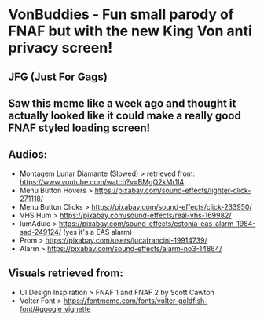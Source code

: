 # VonBuddies - Fun small parody of FNAF but with the new King Von anti privacy screen!

## JFG (Just For Gags)

## Saw this meme like a week ago and thought it actually looked like it could make a really good FNAF styled loading screen!

## Audios:

- Montagem Lunar Diamante (Slowed) > retrieved from: https://www.youtube.com/watch?v=BMgQ2kMr1I4
- Menu Button Hovers > https://pixabay.com/sound-effects/lighter-click-271118/
- Menu Button Clicks > https://pixabay.com/sound-effects/click-233950/
- VHS Hum > https://pixabay.com/sound-effects/real-vhs-169982/
- lumAduio > https://pixabay.com/sound-effects/estonia-eas-alarm-1984-sad-249124/ (yes it's a EAS alarm)
- Prom > https://pixabay.com/users/lucafrancini-19914739/
- Alarm > https://pixabay.com/sound-effects/alarm-no3-14864/

## Visuals retrieved from:

- UI Design Inspiration > FNAF 1 and FNAF 2 by Scott Cawton
- Volter Font > https://fontmeme.com/fonts/volter-goldfish-font/#google_vignette
